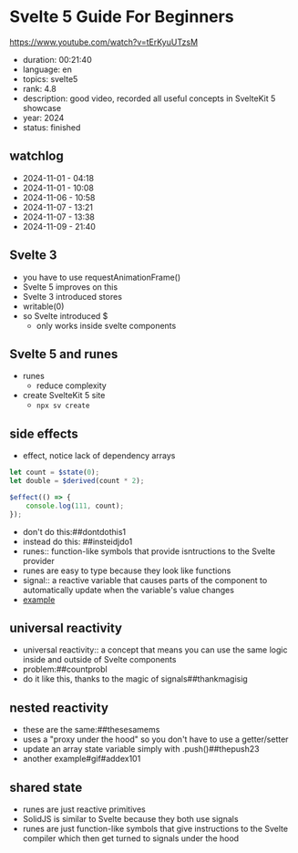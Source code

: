 # Svelte 5 Guide For Beginners

https://www.youtube.com/watch?v=tErKyuUTzsM

- duration: 00:21:40
- language: en
- topics: svelte5
- rank: 4.8
- description: good video, recorded all useful concepts in SvelteKit 5 showcase
- year: 2024
- status: finished

## watchlog

- 2024-11-01 - 04:18
- 2024-11-01 - 10:08
- 2024-11-06 - 10:58
- 2024-11-07 - 13:21
- 2024-11-07 - 13:38
- 2024-11-09 - 21:40

## Svelte 3

- you have to use requestAnimationFrame()
- Svelte 5 improves on this
- Svelte 3 introduced stores
- writable(0)
- so Svelte introduced $
  - only works inside svelte components

## Svelte 5 and runes

- runes
  - reduce complexity
- create SvelteKit 5 site
  - `npx sv create`

## side effects

- effect, notice lack of dependency arrays

```ts
let count = $state(0);
let double = $derived(count * 2);

$effect(() => {
	console.log(111, count);
});
```

- don't do this:##dontdothis1
- instead do this: ##insteidjdo1
- runes:: function-like symbols that provide isntructions to the Svelte provider
- runes are easy to type because they look like functions
- signal:: a reactive variable that causes parts of the component to automatically update when the variable's value changes
- [example](https://github.com/edwardtanguay/sveltekit5-showcase/blob/dev/src/lib/state/createUser.svelte.ts)

## universal reactivity

- universal reactivity:: a concept that means you can use the same logic inside and outside of Svelte components
- problem:##countprobl
- do it like this, thanks to the magic of signals##thankmagisig

## nested reactivity

- these are the same:##thesesamems
- uses a "proxy under the hood" so you don't have to use a getter/setter
- update an array state variable simply with .push()##thepush23
- another example#gif#addex101

## shared state

- runes are just reactive primitives
- SolidJS is similar to Svelte because they both use signals
- runes are just function-like symbols that give instructions to the Svelte compiler which then get turned to signals under the hood
